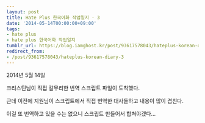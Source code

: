 ```yaml
---
layout: post
title: Hate Plus 한국어화 작업일지 - 3
date: '2014-05-14T00:00:00+09:00'
tags:
- hate plus
- hate plus 한국어화 작업일지
tumblr_url: https://blog.iamghost.kr/post/93617578043/hateplus-korean-diary-3
redirect_from:
- /post/93617578043/hateplus-korean-diary-3
---
```

2014년 5월 14일

크리스틴님이 직접 갈무리한 번역 스크립트 파일이 도착했다.

근데 이전에 지원님이 스크립트에서 직접 번역한 대사들하고 내용이 많이 겹친다.

이걸 또 번역하고 있을 수는 없으니 스크립트 만들어서 합쳐야겠다…

